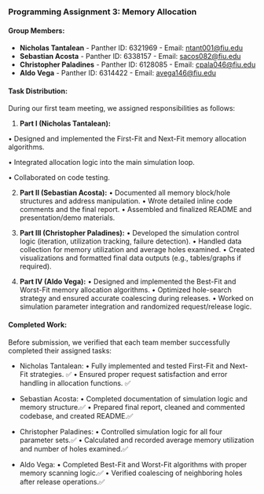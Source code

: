 ### Programming Assignment 3: Memory Allocation

#### Group Members:
- **Nicholas Tantalean** - Panther ID: 6321969 - Email: ntant001@fiu.edu
- **Sebastian Acosta** - Panther ID: 6338157 - Email: sacos082@fiu.edu
- **Christopher Paladines** - Panther ID: 6128085 - Email: cpala046@fiu.edu
- **Aldo Vega** - Panther ID: 6314422 - Email: avega146@fiu.edu

#### Task Distribution:
During our first team meeting, we assigned responsibilities as follows:

1. **Part I (Nicholas Tantalean):**
	
 •	Designed and implemented the First-Fit and Next-Fit memory allocation algorithms.
	
 •	Integrated allocation logic into the main simulation loop.
	
 •	Collaborated on code testing.

2. **Part II (Sebastian Acosta):**
	•	Documented all memory block/hole structures and address manipulation.
	•	Wrote detailed inline code comments and the final report.
	•	Assembled and finalized README and presentation/demo materials.

3. **Part III (Christopher Paladines):**
	•	Developed the simulation control logic (iteration, utilization tracking, failure detection).
	•	Handled data collection for memory utilization and average holes examined.
	•	Created visualizations and formatted final data outputs (e.g., tables/graphs if required).

4. **Part IV (Aldo Vega):**
	•	Designed and implemented the Best-Fit and Worst-Fit memory allocation algorithms.
	•	Optimized hole-search strategy and ensured accurate coalescing during releases.
	•	Worked on simulation parameter integration and randomized request/release logic.

#### Completed Work:
Before submission, we verified that each team member successfully completed their assigned tasks:

- Nicholas Tantalean:
  •	Fully implemented and tested First-Fit and Next-Fit strategies. ✅
  •	Ensured proper request satisfaction and error handling in allocation functions. ✅

- Sebastian Acosta:
  •	Completed documentation of simulation logic and memory structure.✅
  •	Prepared final report, cleaned and commented codebase, and created README.✅

- Christopher Paladines:
  •	Controlled simulation logic for all four parameter sets.✅
  •	Calculated and recorded average memory utilization and number of holes examined.✅
  
- Aldo Vega:
  •	Completed Best-Fit and Worst-Fit algorithms with proper memory scanning logic.✅
  •	Verified coalescing of neighboring holes after release operations.✅

